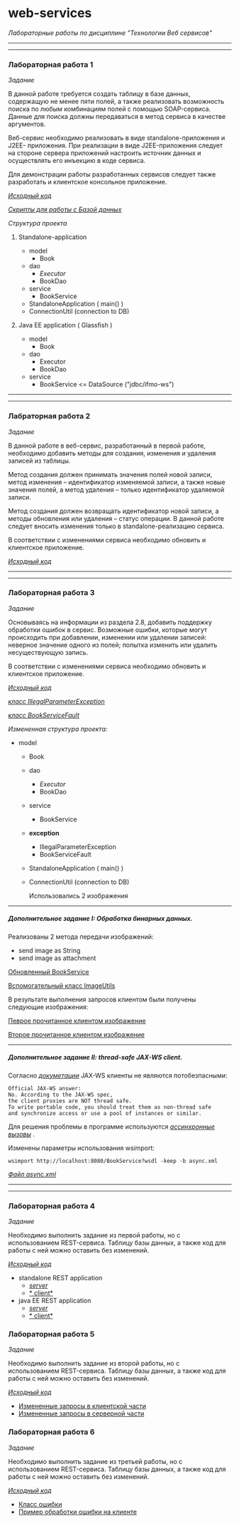 # web-services

*Лабораторные работы по дисциплине "Технологии Веб сервисов"*

---
---

### Лабораторная работа 1

*Задание*

В данной работе требуется создать таблицу в базе данных, содержащую не менее пяти полей, а также реализовать возможность
поиска по любым комбинациям полей с помощью SOAP-сервиса. Данные для поиска должны передаваться в метод сервиса в
качестве аргументов.

Веб-сервис необходимо реализовать в виде standalone-приложения и J2EE- приложения. При реализации в виде J2EE-приложения
следует на стороне сервера приложений настроить источник данных и осуществлять его инъекцию в коде сервиса.

Для демонстрации работы разработанных сервисов следует также разработать и клиентское консольное приложение.

[*Исходный код*](https://github.com/AnastasiyaSmirnova/web-services/tree/laboratory-work-1)

[*Скрипты для работы с Базой данных*](https://github.com/AnastasiyaSmirnova/web-services/tree/laboratory-work-1/sql)

*Структура проекта*

1. Standalone-application
    * model
        * Book
    * dao
        * *Executor*
        * BookDao
    * service
        * BookService
    * StandaloneApplication ( main() )
    * ConnectionUtil (connection to DB)


2. Java EE application ( Glassfish )
    * model
        * Book
    * dao
        * Executor
        * BookDao
    * service
        * BookService <= DataSource ("jdbc/ifmo-ws")

---
---

### Лабраторная работа 2

*Задание*

В данной работе в веб-сервис, разработанный в первой работе, необходимо добавить методы для создания, изменения и
удаления записей из таблицы.

Метод создания должен принимать значения полей новой записи, метод изменения – идентификатор изменяемой записи, а также
новые значения полей, а метод удаления – только идентификатор удаляемой записи.

Метод создания должен возвращать идентификатор новой записи, а методы обновления или удаления – статус операции. В
данной работе следует вносить изменения только в standalone-реализацию сервиса.

В соответствии с изменениями сервиса необходимо обновить и клиентское приложение.

[*Исходный код*](https://github.com/AnastasiyaSmirnova/web-services/tree/laboratory-work-2)


---
---

### Лабораторная работа 3

*Задание*

Основываясь на информации из раздела 2.8, добавить поддержку обработки ошибок в сервис. Возможные ошибки, которые могут
происходить при добавлении, изменении или удалении записей: неверное значение одного из полей; попытка изменить или
удалить несуществующую запись.

В соответствии с изменениями сервиса необходимо обновить и клиентское приложение.

[*Исходный код*](https://github.com/AnastasiyaSmirnova/web-services/tree/laboratory-work-3)

[*класс
IllegalParameterException*](https://github.com/AnastasiyaSmirnova/web-services/blob/laboratory-work-3/standalone-application/src/main/java/itmo/web_services/exception/IllegalParameterException.java)

[*класс
BookServiceFault*](https://github.com/AnastasiyaSmirnova/web-services/blob/laboratory-work-3/standalone-application/src/main/java/itmo/web_services/exception/BookServiceFault.java)

*Измененная структура проекта:*

* model
    * Book
    * dao
        * *Executor*
        * BookDao
    * service
        * BookService
    * **exception**
        * IllegalParameterException
        * BookServiceFault
    * StandaloneApplication ( main() )
    * ConnectionUtil (connection to DB)

      Использовались 2 изображения

---

##### Дополнительное задание I: Обработка бинарных данных.

Реализованы 2 метода передачи изображений:

* send image as String
* send image as attachment

[Обновленный BookService](https://github.com/AnastasiyaSmirnova/web-services/blob/laboratory-work-3-improvements/standalone-application/src/main/java/itmo/web_services/service/BooksWebService.java)

[Вспомогательный класс ImageUtils](https://github.com/AnastasiyaSmirnova/web-services/blob/laboratory-work-3-improvements/standalone-application/src/main/java/itmo/web_services/ImageUtils.java)

В результате выполнения запросов клиентом были получены следующие изображения:

[Певрое прочитанное клиентом изображение](https://github.com/AnastasiyaSmirnova/web-services/blob/laboratory-work-3-improvements/soap-client/image_as_string.jpg)

[Второе прочитанное клиентом изображение](https://github.com/AnastasiyaSmirnova/web-services/blob/laboratory-work-3-improvements/soap-client/image_as_attachment.jpg)

---

##### Дополнительное задание II: thread-safe JAX-WS client.

Согласно [*докуметации*](https://cxf.apache.org/faq.html#FAQ-AreJAX-WSclientproxiesthreadsafe?) JAX-WS клиенты не
являются потобезпасными:

``` 
Official JAX-WS answer: 
No. According to the JAX-WS spec, 
the client proxies are NOT thread safe. 
To write portable code, you should treat them as non-thread safe
and synchronize access or use a pool of instances or similar.
```

Для решения проблемы в программе используются [*ассинхронные
вызовы*](https://github.com/AnastasiyaSmirnova/web-services/blob/9b651b94ff2031c19d99a27f3cc14c5ea77c6010/soap-client/src/main/java/itmo/web_services/WebClient.java#L209)
.

Изменены параметры использования wsimport:

```wsimport http://localhost:8080/BookService?wsdl -keep -b async.xml```

[*Файл
async.xml*](https://github.com/AnastasiyaSmirnova/web-services/blob/9b651b94ff2031c19d99a27f3cc14c5ea77c6010/soap-client/async.xml)

---
---

### Лабораторная работа 4

*Задание*

Необходимо выполнить задание из первой работы, но с использованием REST-сервиса. Таблицу базы данных, а также код для
работы с ней можно оставить без изменений.

[*Исходный код*](https://github.com/AnastasiyaSmirnova/web-services/releases/tag/laboratory-work-4)

* standalone REST application
    * [*server*](https://github.com/AnastasiyaSmirnova/web-services/tree/laboratory-work-4/rest-standalone-application)
    * [*
      client*](https://github.com/AnastasiyaSmirnova/web-services/blob/laboratory-work-4/rest-client/src/main/kotlin/itmo/web_services/impl/JavaEERestClient.kt)
* java EE REST application
    * [*server*](https://github.com/AnastasiyaSmirnova/web-services/tree/laboratory-work-4/java-ee-rest-application)
    * [*
      client*](https://github.com/AnastasiyaSmirnova/web-services/blob/laboratory-work-4/rest-client/src/main/kotlin/itmo/web_services/impl/JavaEERestClient.kt)

### Лабораторная работа 5

*Задание*

Необходимо выполнить задание из второй работы, но с использованием REST-сервиса. Таблицу базы данных, а также код для
работы с ней можно оставить без изменений.

[*Исходный код*](https://github.com/AnastasiyaSmirnova/web-services/tree/laboratory-work-5)

- [Измененные запросы в клиентской части](https://github.com/AnastasiyaSmirnova/web-services/blob/laboratory-work-5/rest-client/src/main/kotlin/itmo/web_services/impl/JavaEERestClient.kt)
- [Измененные запросы в серверной части](https://github.com/AnastasiyaSmirnova/web-services/blob/laboratory-work-5/java-ee-rest-application/src/main/java/itmo/webservices/service/BookService.java)

### Лабораторная работа 6

*Задание*

Необходимо выполнить задание из третьей работы, но с использованием
REST-сервиса. Таблицу базы данных, а также код для работы с ней можно оставить
без изменений.

[*Исходный код*](https://github.com/AnastasiyaSmirnova/web-services/tree/laboratory-work-6)

- [Класс ошибки](https://github.com/AnastasiyaSmirnova/web-services/blob/laboratory-work-6/java-ee-rest-application/src/main/java/itmo/webservices/exception/InvalidBookParamException.java)
- [Пример обработки ошибки на клиенте](https://github.com/AnastasiyaSmirnova/web-services/blob/a96c1486777ae6d53d8bcd56358869023548d49f/rest-client/src/main/kotlin/itmo/web_services/impl/JavaEERestClient.kt#L109)
